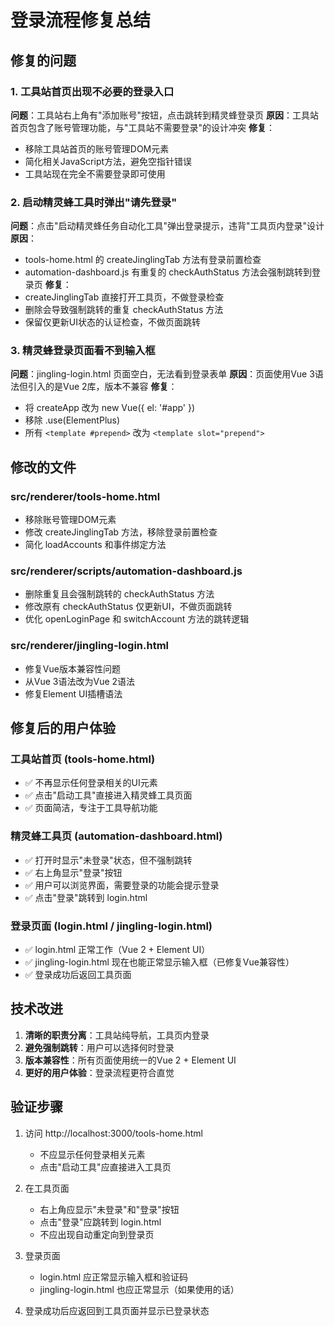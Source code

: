 # 登录流程修复总结

## 修复的问题

### 1. 工具站首页出现不必要的登录入口
**问题**：工具站右上角有"添加账号"按钮，点击跳转到精灵蜂登录页
**原因**：工具站首页包含了账号管理功能，与"工具站不需要登录"的设计冲突
**修复**：
- 移除工具站首页的账号管理DOM元素
- 简化相关JavaScript方法，避免空指针错误
- 工具站现在完全不需要登录即可使用

### 2. 启动精灵蜂工具时弹出"请先登录"
**问题**：点击"启动精灵蜂任务自动化工具"弹出登录提示，违背"工具页内登录"设计
**原因**：
- tools-home.html 的 createJinglingTab 方法有登录前置检查
- automation-dashboard.js 有重复的 checkAuthStatus 方法会强制跳转到登录页
**修复**：
- createJinglingTab 直接打开工具页，不做登录检查
- 删除会导致强制跳转的重复 checkAuthStatus 方法
- 保留仅更新UI状态的认证检查，不做页面跳转

### 3. 精灵蜂登录页面看不到输入框
**问题**：jingling-login.html 页面空白，无法看到登录表单
**原因**：页面使用Vue 3语法但引入的是Vue 2库，版本不兼容
**修复**：
- 将 createApp 改为 new Vue({ el: '#app' })
- 移除 .use(ElementPlus)
- 所有 `<template #prepend>` 改为 `<template slot="prepend">`

## 修改的文件

### src/renderer/tools-home.html
- 移除账号管理DOM元素
- 修改 createJinglingTab 方法，移除登录前置检查
- 简化 loadAccounts 和事件绑定方法

### src/renderer/scripts/automation-dashboard.js  
- 删除重复且会强制跳转的 checkAuthStatus 方法
- 修改原有 checkAuthStatus 仅更新UI，不做页面跳转
- 优化 openLoginPage 和 switchAccount 方法的跳转逻辑

### src/renderer/jingling-login.html
- 修复Vue版本兼容性问题
- 从Vue 3语法改为Vue 2语法
- 修复Element UI插槽语法

## 修复后的用户体验

### 工具站首页 (tools-home.html)
- ✅ 不再显示任何登录相关的UI元素
- ✅ 点击"启动工具"直接进入精灵蜂工具页面
- ✅ 页面简洁，专注于工具导航功能

### 精灵蜂工具页 (automation-dashboard.html)
- ✅ 打开时显示"未登录"状态，但不强制跳转
- ✅ 右上角显示"登录"按钮
- ✅ 用户可以浏览界面，需要登录的功能会提示登录
- ✅ 点击"登录"跳转到 login.html

### 登录页面 (login.html / jingling-login.html)
- ✅ login.html 正常工作（Vue 2 + Element UI）
- ✅ jingling-login.html 现在也能正常显示输入框（已修复Vue兼容性）
- ✅ 登录成功后返回工具页面

## 技术改进

1. **清晰的职责分离**：工具站纯导航，工具页内登录
2. **避免强制跳转**：用户可以选择何时登录
3. **版本兼容性**：所有页面使用统一的Vue 2 + Element UI
4. **更好的用户体验**：登录流程更符合直觉

## 验证步骤

1. 访问 http://localhost:3000/tools-home.html
   - 不应显示任何登录相关元素
   - 点击"启动工具"应直接进入工具页

2. 在工具页面
   - 右上角应显示"未登录"和"登录"按钮
   - 点击"登录"应跳转到 login.html
   - 不应出现自动重定向到登录页

3. 登录页面
   - login.html 应正常显示输入框和验证码
   - jingling-login.html 也应正常显示（如果使用的话）

4. 登录成功后应返回到工具页面并显示已登录状态